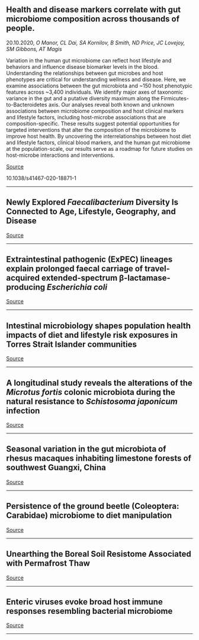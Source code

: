## Health and disease markers correlate with gut microbiome composition across thousands of people.
 20.10.2020, _O Manor, CL Dai, SA Kornilov, B Smith, ND Price, JC Lovejoy, SM Gibbons, AT Magis_


Variation in the human gut microbiome can reflect host lifestyle and behaviors and influence disease biomarker levels in the blood. Understanding the relationships between gut microbes and host phenotypes are critical for understanding wellness and disease. Here, we examine associations between the gut microbiota and ~150 host phenotypic features across ~3,400 individuals. We identify major axes of taxonomic variance in the gut and a putative diversity maximum along the Firmicutes-to-Bacteroidetes axis. Our analyses reveal both known and unknown associations between microbiome composition and host clinical markers and lifestyle factors, including host-microbe associations that are composition-specific. These results suggest potential opportunities for targeted interventions that alter the composition of the microbiome to improve host health. By uncovering the interrelationships between host diet and lifestyle factors, clinical blood markers, and the human gut microbiome at the population-scale, our results serve as a roadmap for future studies on host-microbe interactions and interventions.

[Source](https://doi.org/10.1038/s41467-020-18871-1)

10.1038/s41467-020-18871-1

---

## Newly Explored <em>Faecalibacterium</em> Diversity Is Connected to Age, Lifestyle, Geography, and Disease

[Source](https://doi.org/10.1016/j.cub.2020.09.063)

---

## Extraintestinal pathogenic (ExPEC) lineages explain prolonged faecal carriage of travel-acquired extended-spectrum β-lactamase-producing <em>Escherichia coli</em>

[Source](https://doi.org/10.1101/2020.09.23.309856)

---

## Intestinal microbiology shapes population health impacts of diet and lifestyle risk exposures in Torres Strait Islander communities

[Source](https://doi.org/10.7554/eLife.58407)

---

## A longitudinal study reveals the alterations of the <em>Microtus fortis</em> colonic microbiota during the natural resistance to <em>Schistosoma japonicum</em> infection

[Source](https://doi.org/10.1016/j.exppara.2020.108030)

---

## Seasonal variation in the gut microbiota of rhesus macaques inhabiting limestone forests of southwest Guangxi, China

[Source](https://doi.org/10.1007/s00203-020-02069-6)

---

## Persistence of the ground beetle (Coleoptera: Carabidae) microbiome to diet manipulation

[Source](https://doi.org/10.1101/2020.10.19.345207)

---

## Unearthing the Boreal Soil Resistome Associated with Permafrost Thaw

[Source](https://doi.org/10.1101/2020.10.19.346478)

---

## Enteric viruses evoke broad host immune responses resembling bacterial microbiome

[Source](https://doi.org/10.1101/2020.10.20.347286)

---

